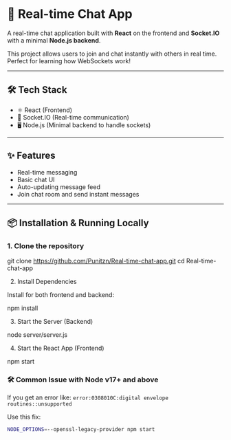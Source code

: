 # 💬 Real-time Chat App

A real-time chat application built with **React** on the frontend and **Socket.IO** with a minimal **Node.js backend**.

This project allows users to join and chat instantly with others in real time. Perfect for learning how WebSockets work!

---

## 🛠 Tech Stack

- ⚛️ React (Frontend)
- 🔌 Socket.IO (Real-time communication)
- 🖥️ Node.js (Minimal backend to handle sockets)

---

## ✨ Features

- Real-time messaging
- Basic chat UI
- Auto-updating message feed
- Join chat room and send instant messages

---

## 📦 Installation & Running Locally

### 1. Clone the repository
git clone https://github.com/Punitzn/Real-time-chat-app.git
cd Real-time-chat-app

2. Install Dependencies

Install for both frontend and backend:

npm install

3. Start the Server (Backend)

node server/server.js

4. Start the React App (Frontend)

npm start

### 🛠️ Common Issue with Node v17+ and above

If you get an error like:
`error:0308010C:digital envelope routines::unsupported`

Use this fix:
```bash
NODE_OPTIONS=--openssl-legacy-provider npm start

